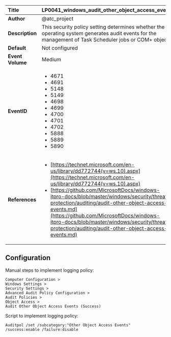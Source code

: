 | Title            | LP0041_windows_audit_other_object_access_events                                                                     |
|:-----------------|:--------------------------------------------------------------------------------|
| **Author**       | @atc_project                                                                      |
| **Description**  | This security policy setting determines whether the operating system generates  audit events for the management of Task Scheduler jobs or COM+ objects                                                               |
| **Default**      | Not configured                                                                   |
| **Event Volume** | Medium                                                                    |
| **EventID**      | <ul><li>4671</li><li>4691</li><li>5148</li><li>5149</li><li>4698</li><li>4699</li><li>4700</li><li>4701</li><li>4702</li><li>5888</li><li>5889</li><li>5890</li></ul>         |
| **References**   | <ul><li>[https://technet.microsoft.com/en-us/library/dd772744(v=ws.10).aspx](https://technet.microsoft.com/en-us/library/dd772744(v=ws.10).aspx)</li><li>[https://github.com/MicrosoftDocs/windows-itpro-docs/blob/master/windows/security/threat-protection/auditing/audit-other-object-access-events.md](https://github.com/MicrosoftDocs/windows-itpro-docs/blob/master/windows/security/threat-protection/auditing/audit-other-object-access-events.md)</li></ul> |



## Configuration

Manual steps to implement logging policy:

```
Computer Configuration >
Windows Settings >
Security Settings >
Advanced Audit Policy Configuration >
Audit Policies >
Object Access >
Audit Other Object Access Events (Success)
```

Script to implement logging policy:

```
Auditpol /set /subcategory:"Other Object Access Events" /success:enable /failure:disable
```

